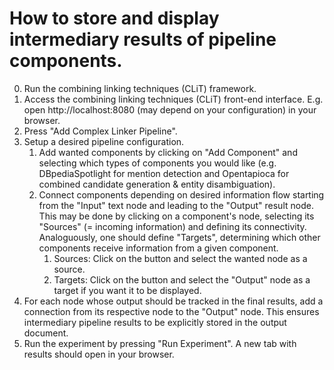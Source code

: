 # How to store and display intermediary results of pipeline components.
0. Run the combining linking techniques (CLiT) framework.
1. Access the combining linking techniques (CLiT) front-end interface. E.g. open http://localhost:8080 (may depend on your configuration) in your browser.
2. Press "Add Complex Linker Pipeline".
3. Setup a desired pipeline configuration. 
	1. Add wanted components by clicking on "Add Component" and selecting which types of components you would like (e.g. DBpediaSpotlight for mention detection and Opentapioca for combined candidate generation & entity disambiguation).
	2. Connect components depending on desired information flow starting from the "Input" text node and leading to the "Output" result node. This may be done by clicking on a component's node, selecting its "Sources" (= incoming information) and defining its connectivity. 
	Analoguously, one should define "Targets", determining which other components receive information from a given component.
		1. Sources: Click on the button and select the wanted node as a source.
		2. Targets: Click on the button and select the "Output" node as a target if you want it to be displayed.
4. For each node whose output should be tracked in the final results, add a connection from its respective node to the "Output" node. This ensures intermediary pipeline results to be explicitly stored in the output document.
5. Run the experiment by pressing "Run Experiment". A new tab with results should open in your browser.
